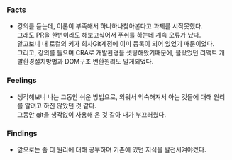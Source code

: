 ### Facts
* 강의를 듣는데, 이론이 부족해서 하나하나찾아본다고 과제를 시작못했다.   
그래도 PR을 한번이라도 해보고싶어서 푸쉬를 하는데 계속 오류가 났다.   
알고보니 내 로컬의 키가 회사Git계정에 이미 등록이 되어 있었기 때문이었다.    
그리고, 강의를 들으며 CRA로 개발환경을 셋팅해왔기때문에, 몰랐었던 리액트 개발환경설치방법과 DOM구조 변환원리도 알게되었다.   


### Feelings
* 생각해보니 나는 그동안 쉬운 방법으로, 외워서 익숙해져서 아는 것들에 대해 원리를 알려고 하진 않았던 것 같다.   
그동안 git을 생각없이 사용해 온 것 같아 내가 부끄러웠다.   

### Findings
* 앞으로는 좀 더 원리에 대해 공부하며 기존에 있던 지식을 발전시켜야겠다.   
